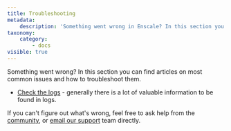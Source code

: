 ```yaml
---
title: Troubleshooting
metadata:
    description: 'Something went wrong in Enscale? In this section you can find articles on most common issues and how to troubleshoot them.'
taxonomy:
    category:
        - docs
visible: true
---
```


Something went wrong? In this section you can find articles on most common issues and how to troubleshoot them.

* [Check the logs](/troubleshooting/log-files) - generally there is a lot of valuable information to be found in logs.

If you can't figure out what's wrong, feel free to ask help from the [community](https://forum.enscale.com/), or [email our support](mailto:support@enscale.com) team directly.


